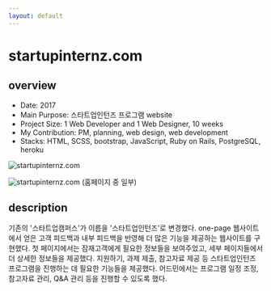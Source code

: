 ```yaml
---
layout: default
---
```


# startupinternz.com

## overview

* Date: 2017
* Main Purpose: 스타트업인턴즈 프로그램 website
* Project Size: 1 Web Developer and 1 Web Designer, 10 weeks
* My Contribution: PM, planning, web design, web development
* Stacks: HTML, SCSS, bootstrap, JavaScript, Ruby on Rails, PostgreSQL, heroku

![startupinternz.com]({{"/assets/img/project/2017_startupinternz_com_1.jpg"}})

![startupinternz.com]({{"/assets/img/project/2017_startupinternz_com_2.jpg"}})
(홈페이지 중 일부)

## description

기존의 '스타트업캠퍼스'가 이름을 '스타트업인턴즈'로 변경했다. 
one-page 웹사이트에서 얻은 고객 피드백과 내부 피드백을 반영해 더 많은 기능을 제공하는 웹사이트를 구현했다. 
첫 페이지에서는 잠재고객에게 필요한 정보들을 보여주었고, 세부 페이지들에서 더 상세한 정보들을 제공했다. 
지원하기, 과제 제출, 참고자료 제공 등 스타트업인턴즈 프로그램을 진행하는 데 필요한 기능들을 제공했다. 
어드민에서는 프로그램 일정 조정, 참고자료 관리, Q&A 관리 등을 진행할 수 있도록 했다. 